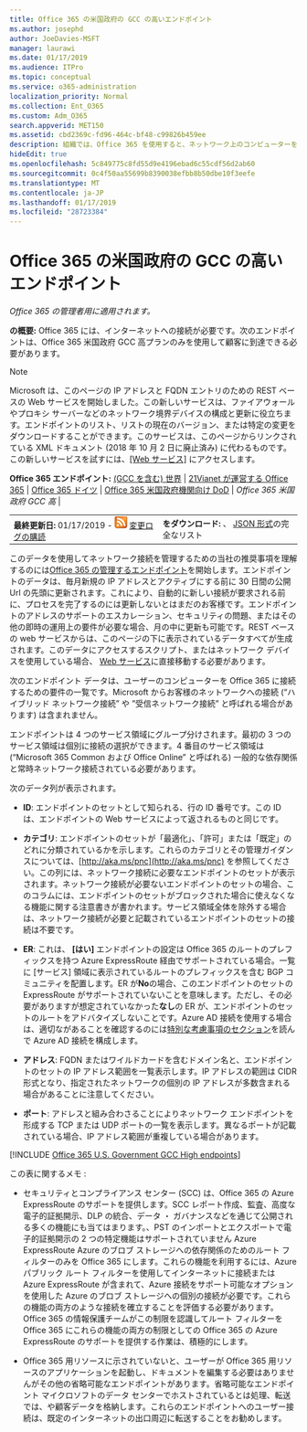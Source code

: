```yaml
---
title: Office 365 の米国政府の GCC の高いエンドポイント
ms.author: josephd
author: JoeDavies-MSFT
manager: laurawi
ms.date: 01/17/2019
ms.audience: ITPro
ms.topic: conceptual
ms.service: o365-administration
localization_priority: Normal
ms.collection: Ent_O365
ms.custom: Adm_O365
search.appverid: MET150
ms.assetid: cbd2369c-fd96-464c-bf48-c99826b459ee
description: 組織では、Office 365 を使用すると、ネットワーク上のコンピューターをインターネットへの接続を制限、次のことがわかります (Fqdn、ポート、Url、IPv4 および IPv6 のアドレス範囲) のエンドポイントに含める必要があります、送信を許可することを確認するためのリスト、コンピューターは、Office 365 を正常に使用できます。
hideEdit: true
ms.openlocfilehash: 5c849775c8fd55d9e4196ebad6c55cdf56d2ab60
ms.sourcegitcommit: 0c4f50aa55699b8390038efbb8b50dbe10f3eefe
ms.translationtype: MT
ms.contentlocale: ja-JP
ms.lasthandoff: 01/17/2019
ms.locfileid: "28723384"
---
```

# <a name="office-365-us-government-gcc-high-endpoints"></a>Office 365 の米国政府の GCC の高いエンドポイント

 *Office 365 の管理者用に適用されます。*

**の概要:** Office 365 には、インターネットへの接続が必要です。次のエンドポイントは、Office 365 米国政府 GCC 高プランのみを使用して顧客に到達できる必要があります。
  
> [!NOTE]
> Microsoft は、このページの IP アドレスと FQDN エントリのための REST ベースの Web サービスを開始しました。この新しいサービスは、ファイアウォールやプロキシ サーバーなどのネットワーク境界デバイスの構成と更新に役立ちます。エンドポイントのリスト、リストの現在のバージョン、または特定の変更をダウンロードすることができます。このサービスは、このページからリンクされている XML ドキュメント (2018 年 10 月 2 日に廃止済み) に代わるものです。この新しいサービスを試すには、[[Web サービス]](office-365-ip-web-service.md) にアクセスします。
  
 **Office 365 エンドポイント:** [(GCC を含む) 世界](urls-and-ip-address-ranges.md) | [21Vianet が運営する Office 365](urls-and-ip-address-ranges-21vianet.md)  | [Office 365 ドイツ](office-365-germany-endpoints.md)  |  [Office 365 米国政府機関向け DoD](office-365-u-s-government-dod-endpoints.md) | *Office 365 米国政府 GCC 高* |
  
|||
|:-----|:-----|
|**最終更新日:** 01/17/2019 - ![RSS](media/5dc6bb29-25db-4f44-9580-77c735492c4b.png) [変更ログの購読](https://endpoints.office.com/version/USGOVGCCHigh?allversions=true&format=rss&clientrequestid=b10c5ed1-bad1-445f-b386-b919946339a7) <br/> |**をダウンロード:** 、 [JSON 形式](https://endpoints.office.com/endpoints/USGOVGCCHigh?clientrequestid=b10c5ed1-bad1-445f-b386-b919946339a7)の完全なリスト <br/> |
   
 このデータを使用してネットワーク接続を管理するための当社の推奨事項を理解するのには[Office 365 の管理するエンドポイント](managing-office-365-endpoints.md)を開始します。エンドポイントのデータは、毎月新規の IP アドレスとアクティブにする前に 30 日間の公開 Url の先頭に更新されます。これにより、自動的に新しい接続が要求される前に、プロセスを完了するのには更新しないとはまだのお客様です。エンドポイントのアドレスのサポートのエスカレーション、セキュリティの問題、またはその他の即時の運用上の要件が必要な場合、月の中に更新も可能です。REST ベースの web サービスからは、このページの下に表示されているデータすべてが生成されます。このデータにアクセスするスクリプト、またはネットワーク デバイスを使用している場合、 [Web サービス](office-365-ip-web-service.md)に直接移動する必要があります。

次のエンドポイント データは、ユーザーのコンピューターを Office 365 に接続するための要件の一覧です。Microsoft からお客様のネットワークへの接続 (“ハイブリッド ネットワーク接続” や ”受信ネットワーク接続” と呼ばれる場合があります) は含まれません。

エンドポイントは 4 つのサービス領域にグループ分けされます。最初の 3 つのサービス領域は個別に接続の選択ができます。4 番目のサービス領域は (“Microsoft 365 Common および Office Online” と呼ばれる) 一般的な依存関係と常時ネットワーク接続されている必要があります。

次のデータ列が表示されます。

- **ID**: エンドポイントのセットとして知られる、行の ID 番号です。この ID は、エンドポイントの Web サービスによって返されるものと同じです。

- **カテゴリ**: エンドポイントのセットが「最適化」、「許可」または「既定」のどれに分類されているかを示します。これらのカテゴリとその管理ガイダンスについては、[http://aka.ms/pnc](http://aka.ms/pnc) を参照してください。この列には、ネットワーク接続に必要なエンドポイントのセットが表示されます。ネットワーク接続が必要ないエンドポイントのセットの場合、このコラムには、エンドポイントのセットがブロックされた場合に使えなくなる機能に関する注意書きが書かれます。サービス領域全体を除外する場合は、ネットワーク接続が必要と記載されているエンドポイントのセットの接続は不要です。

- **ER**: これは、 **[はい]** エンドポイントの設定は Office 365 のルートのプレフィックスを持つ Azure ExpressRoute 経由でサポートされている場合。一覧に [サービス] 領域に表示されているルートのプレフィックスを含む BGP コミュニティを配置します。ER が**No**の場合、このエンドポイントのセットの ExpressRoute がサポートされていないことを意味します。ただし、その必要がありますが想定されていなかった**なし**の ER が、エンドポイントのセットのルートをアドバタイズしないことです。Azure AD 接続を使用する場合は、適切ながあることを確認するのには[特別な考慮事項のセクション](https://docs.microsoft.com/azure/active-directory/connect/active-directory-AADconnect-instances#microsoft-azure-government-cloud)を読んで Azure AD 接続を構成します。

- **アドレス**: FQDN またはワイルドカードを含むドメイン名と、エンドポイントのセットの IP アドレス範囲を一覧表示します。IP アドレスの範囲は CIDR 形式となり、指定されたネットワークの個別の IP アドレスが多数含まれる場合があることに注意してください。
 
- **ポート**: アドレスと組み合わさることによりネットワーク エンドポイントを形成する TCP または UDP ポートの一覧を表示します。異なるポートが記載されている場合、IP アドレス範囲が重複している場合があります。
 
[!INCLUDE [Office 365 U.S. Government GCC High endpoints](./includes/office-365-u.s.-government-gcc-high-endpoints.md)]

この表に関するメモ :

- セキュリティとコンプライアンス センター (SCC) は、Office 365 の Azure ExpressRoute のサポートを提供します。SCC レポート作成、監査、高度な電子的証拠開示、DLP の統合、データ ・ ガバナンスなどを通じて公開される多くの機能にも当てはまります。、PST のインポートとエクスポートで電子的証拠開示の 2 つの特定機能はサポートされていません Azure ExpressRoute Azure のブロブ ストレージへの依存関係のためのルート フィルターのみを Office 365 にします。これらの機能を利用するには、Azure パブリック ルート フィルターを使用してインターネットに接続または Azure ExpressRoute が含まれて、Azure 接続をサポート可能なオプションを使用した Azure のブロブ ストレージへの個別の接続が必要です。これらの機能の両方のような接続を確立することを評価する必要があります。Office 365 の情報保護チームがこの制限を認識してルート フィルターを Office 365 にこれらの機能の両方の制限としての Office 365 の Azure ExpressRoute のサポートを提供する作業は、積極的にします。

- Office 365 用リソースに示されていないと、ユーザーが Office 365 用リソースのアプリケーションを起動し、ドキュメントを編集する必要はありませんがその他の省略可能なエンドポイントがあります。省略可能なエンドポイント マイクロソフトのデータ センターでホストされているとは処理、転送では、や顧客データを格納します。これらのエンドポイントへのユーザー接続は、既定のインターネットの出口周辺に転送することをお勧めします。

